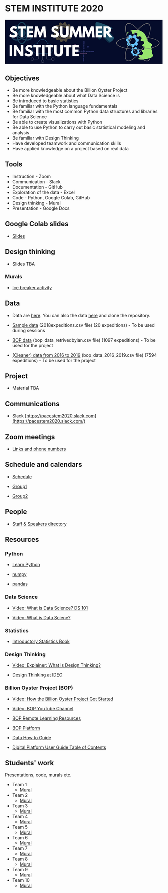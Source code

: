 # STEM INSTITUTE 2020

![logostem2020](https://github.com/PACESTEM/STEMINSTITUTE2020/blob/main/logostem2020.png)

## Objectives

- Be more knowledgeable about the Billion Oyster Project
- Be more knowledgeable about what Data Science is
- Be introduced to basic statistics
- Be familiar with the Python language fundamentals 
- Be familiar with the most common Python data structures and libraries for Data Science
- Be able to create visualizations with Python
- Be able to use Python to carry out basic statistical modeling and analysis
- Be familiar with Design Thinking
- Have developed teamwork and communication skills
- Have applied knowledge on a project based on real data

## Tools

* Instruction - Zoom
* Communication - Slack
* Documentation - GitHub
* Exploration of the data - Excel
* Code - Python, Google Colab, GitHub
* Design thinking - Mural
* Presentation - Google Docs

## Google Colab slides

* [Slides](https://drive.google.com/file/d/1WQQcuEWbzwe_rlfRMxnfXoWI4e2QwSNf/view?usp=sharing)

## Design thinking

* Slides TBA

### Murals

* [Ice breaker activity](https://bit.ly/ssi-icebreaker)

## Data

* Data are [here](https://drive.google.com/drive/folders/1EF0EUTior7hIFgv_HBu80L3dimEYRVYm?usp=sharing). You can also the data [here](https://github.com/PACESTEM/STEMINSTITUTE2020) and clone the repository. 

* [Sample data](https://github.com/PACESTEM/STEMINSTITUTE2020/blob/main/2018expeditions.csv) (2018expeditions.csv file) (20 expeditions) - To be used during sessions

* [BOP data](https://github.com/PACESTEM/STEMINSTITUTE2020/blob/main/bop_data_retrivedbyian.csv) (bop_data_retrivedbyian.csv file) (1097 expeditions) - To be used for the project 

* [(Cleaner) data from 2016 to 2019](https://github.com/PACESTEM/STEMINSTITUTE2020/blob/main/bop_data_2016_2019.csv) (bop_data_2016_2019.csv file) (7594 expeditions) - To be used for the project

## Project

* Material TBA

## Communications

* Slack [https://pacestem2020.slack.com](https://pacestem2020.slack.com/)

## Zoom meetings

* [Links and phone numbers](https://docs.google.com/document/d/1eay-ZTriag5_9eLN7JiN3pPJ1GByskYk6yvFqJDUXLo/edit?usp=sharing)

## Schedule and calendars

* [Schedule](https://docs.google.com/spreadsheets/d/10nu_X2nyMZvkJmXlpC4EaiY0ERrU4NtaYizOmxXL4K8/edit?usp=sharing)

* [Group1](https://calendar.google.com/calendar?cid=Z284cjJ2Z2JtdG5nMWkxM3E2NDBmMWViYmdAZ3JvdXAuY2FsZW5kYXIuZ29vZ2xlLmNvbQ)

* [Group2](https://calendar.google.com/calendar?cid=a2U2azQycHA3OWxna2FrMHA5aGc1dnNuNm9AZ3JvdXAuY2FsZW5kYXIuZ29vZ2xlLmNvbQ)

## People 

* [Staff & Speakers directory](https://docs.google.com/presentation/d/1Dd6SP18gxQ_ah0ryxrrEfqT_bKgAaz3wzwACqVK81sk/edit?usp=sharing)

## Resources

### Python

* [Learn Python](https://www.learnpython.org)

* [numpy](https://www.learnpython.org/en/Numpy_Arrays)

* [pandas](https://www.learnpython.org/en/Pandas_Basics)

### Data Science

* [Video: What is Data Science? DS 101](https://www.youtube.com/watch?v=z1kPKBdYks4)

* [Video: What is Data Sciene?](https://youtu.be/X3paOmcrTjQ)

### Statistics

* [Introductory Statistics Book](https://openstax.org/details/books/introductory-statistics)

### Design Thinking

* [Video: Explainer: What is Design Thinking?](https://www.youtube.com/watch?v=_WI3B54m6SU)

* [Design Thinking at IDEO](https://www.ideou.com/pages/design-thinking)

### Billion Oyster Project (BOP)

* [Video: How the Billion Oyster Project Got Started](https://youtu.be/bIre6IK1YxQ)

* [Video: BOP YouTube Channel](https://www.youtube.com/channel/UCu51XPII7JI7ANH_1xklViA)

* [BOP Remote Learning Resources](https://www.billionoysterproject.org/remote-learning)

* [BOP Platform](https://platform.bop.nyc/expeditions/data)

* [Data How to Guide](https://github.com/BillionOysterProject/docs/wiki/Data-How-To-Guide)

* [Digital Platform User Guide Table of Contents](https://github.com/BillionOysterProject/docs/wiki/Digital-Platform-User-Guide-Table-of-Contents)

## Students' work

Presentations, code, murals etc.

* Team 1
  * [Mural](https://bit.ly/ssi-team1-m)
* Team 2
  * [Mural](https://bit.ly/ssi-team2-m)
* Team 3
  * [Mural](https://bit.ly/ssi-team3-m)
* Team 4
  * [Mural](https://bit.ly/ssi-team4-m)
* Team 5
  * [Mural](https://bit.ly/ssi-team5-m)
* Team 6
  * [Mural](https://bit.ly/ssi-team6-m)
* Team 7
  * [Mural](https://bit.ly/ssi-team7-m)
* Team 8
  * [Mural](https://bit.ly/ssi-team8-m)
* Team 9
  * [Mural](https://bit.ly/ssi-team9-m)
* Team 10
  * [Mural](https://bit.ly/ssi-team10-m)
